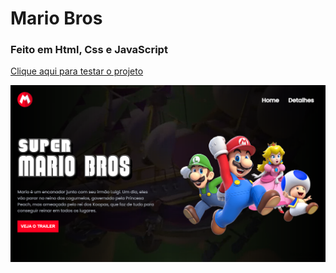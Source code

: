 # Mario Bros
### Feito em Html, Css e JavaScript
<a href="https://vinicius-rodriguess.github.io/projeto-mario/">Clique aqui para testar o projeto</a>
<p></p>
<img src="./src/imagens/mario%20bros.png"/>
